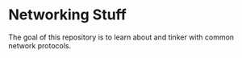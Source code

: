 # Networking Stuff
The goal of this repository is to learn about and tinker with common network protocols.
